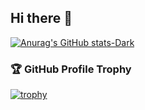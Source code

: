 ## Hi there 👋

[![Anurag's GitHub stats-Dark](https://github-readme-stats.vercel.app/api?username=foostan&show_icons=true&theme=dark#gh-dark-mode-only)](https://github.com/anuraghazra/github-readme-stats#gh-dark-mode-only)

### 🏆 GitHub Profile Trophy

[![trophy](https://github-profile-trophy.vercel.app/?username=foostan&no-frame=true&theme=onedark&rank=SECRET,SSS,SS,S,AAA,AA,A)](https://github.com/ryo-ma/github-profile-trophy)
